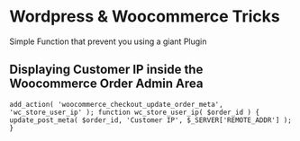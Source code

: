 # Wordpress & Woocommerce Tricks
Simple Function that prevent you using a giant Plugin
## Displaying Customer IP inside the Woocommerce Order Admin Area
`add_action( 'woocommerce_checkout_update_order_meta', 'wc_store_user_ip' ); function wc_store_user_ip( $order_id ) { update_post_meta( $order_id, 'Customer IP', $_SERVER['REMOTE_ADDR'] ); }`
